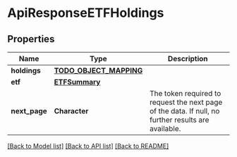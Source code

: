 # ApiResponseETFHoldings

[//]: # (CLASS:IntrinioSDK::ApiResponseETFHoldings)

[//]: # (KIND:object)

## Properties

[//]: # (START_DEFINITION)

Name | Type | Description
------------ | ------------- | -------------
**holdings** | [**TODO_OBJECT_MAPPING**](TODO_OBJECT_MAPPING.md) |  &nbsp;
**etf** | [**ETFSummary**](ETFSummary.md) |  &nbsp;
**next_page** | **Character** | The token required to request the next page of the data. If null, no further results are available. &nbsp;

[//]: # (END_DEFINITION)


[//]: # (CONTAINED_CLASS:IntrinioSDK::TODO_OBJECT_MAPPING)


[//]: # (CONTAINED_CLASS:IntrinioSDK::ETFSummary)


[[Back to Model list]](../README.md#documentation-for-models) [[Back to API list]](../README.md#documentation-for-api-endpoints) [[Back to README]](../README.md)


